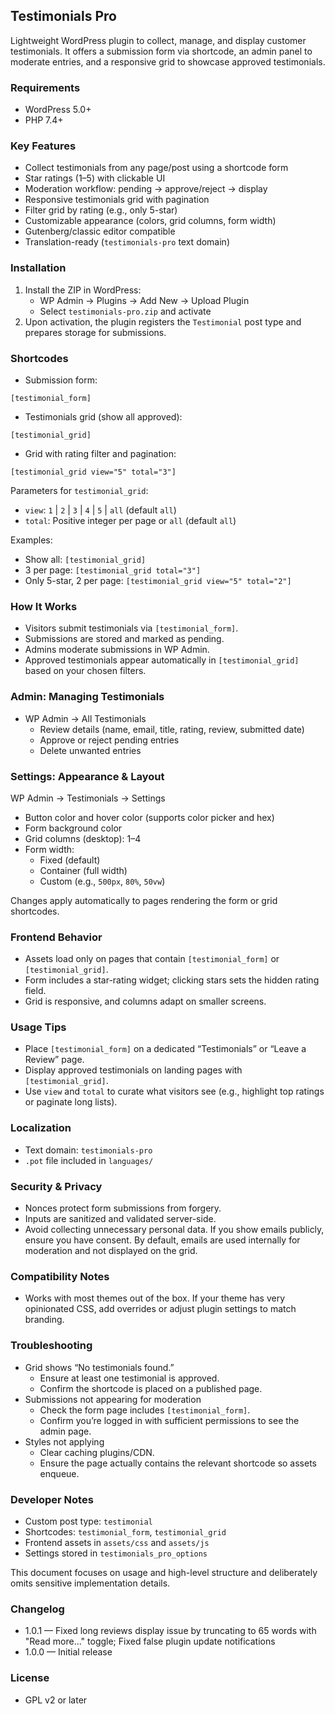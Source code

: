 ## Testimonials Pro

Lightweight WordPress plugin to collect, manage, and display customer testimonials. It offers a submission form via shortcode, an admin panel to moderate entries, and a responsive grid to showcase approved testimonials.

### Requirements
- WordPress 5.0+
- PHP 7.4+

### Key Features
- Collect testimonials from any page/post using a shortcode form
- Star ratings (1–5) with clickable UI
- Moderation workflow: pending → approve/reject → display
- Responsive testimonials grid with pagination
- Filter grid by rating (e.g., only 5-star)
- Customizable appearance (colors, grid columns, form width)
- Gutenberg/classic editor compatible
- Translation-ready (`testimonials-pro` text domain)

### Installation
1. Install the ZIP in WordPress:
   - WP Admin → Plugins → Add New → Upload Plugin
   - Select `testimonials-pro.zip` and activate
2. Upon activation, the plugin registers the `Testimonial` post type and prepares storage for submissions.

### Shortcodes
- Submission form:
```text
[testimonial_form]
```

- Testimonials grid (show all approved):
```text
[testimonial_grid]
```

- Grid with rating filter and pagination:
```text
[testimonial_grid view="5" total="3"]
```

Parameters for `testimonial_grid`:
- `view`: `1` | `2` | `3` | `4` | `5` | `all` (default `all`)
- `total`: Positive integer per page or `all` (default `all`)

Examples:
- Show all: `[testimonial_grid]`
- 3 per page: `[testimonial_grid total="3"]`
- Only 5-star, 2 per page: `[testimonial_grid view="5" total="2"]`

### How It Works
- Visitors submit testimonials via `[testimonial_form]`.
- Submissions are stored and marked as pending.
- Admins moderate submissions in WP Admin.
- Approved testimonials appear automatically in `[testimonial_grid]` based on your chosen filters.

### Admin: Managing Testimonials
- WP Admin → All Testimonials
  - Review details (name, email, title, rating, review, submitted date)
  - Approve or reject pending entries
  - Delete unwanted entries

### Settings: Appearance & Layout
WP Admin → Testimonials → Settings
- Button color and hover color (supports color picker and hex)
- Form background color
- Grid columns (desktop): 1–4
- Form width:
  - Fixed (default)
  - Container (full width)
  - Custom (e.g., `500px`, `80%`, `50vw`)

Changes apply automatically to pages rendering the form or grid shortcodes.

### Frontend Behavior
- Assets load only on pages that contain `[testimonial_form]` or `[testimonial_grid]`.
- Form includes a star-rating widget; clicking stars sets the hidden rating field.
- Grid is responsive, and columns adapt on smaller screens.

### Usage Tips
- Place `[testimonial_form]` on a dedicated “Testimonials” or “Leave a Review” page.
- Display approved testimonials on landing pages with `[testimonial_grid]`.
- Use `view` and `total` to curate what visitors see (e.g., highlight top ratings or paginate long lists).

### Localization
- Text domain: `testimonials-pro`
- `.pot` file included in `languages/`

### Security & Privacy
- Nonces protect form submissions from forgery.
- Inputs are sanitized and validated server-side.
- Avoid collecting unnecessary personal data. If you show emails publicly, ensure you have consent. By default, emails are used internally for moderation and not displayed on the grid.

### Compatibility Notes
- Works with most themes out of the box. If your theme has very opinionated CSS, add overrides or adjust plugin settings to match branding.

### Troubleshooting
- Grid shows “No testimonials found.”
  - Ensure at least one testimonial is approved.
  - Confirm the shortcode is placed on a published page.
- Submissions not appearing for moderation
  - Check the form page includes `[testimonial_form]`.
  - Confirm you’re logged in with sufficient permissions to see the admin page.
- Styles not applying
  - Clear caching plugins/CDN.
  - Ensure the page actually contains the relevant shortcode so assets enqueue.

### Developer Notes
- Custom post type: `testimonial`
- Shortcodes: `testimonial_form`, `testimonial_grid`
- Frontend assets in `assets/css` and `assets/js`
- Settings stored in `testimonials_pro_options`

This document focuses on usage and high-level structure and deliberately omits sensitive implementation details.

### Changelog
- 1.0.1 — Fixed long reviews display issue by truncating to 65 words with "Read more..." toggle; Fixed false plugin update notifications
- 1.0.0 — Initial release

### License
- GPL v2 or later


